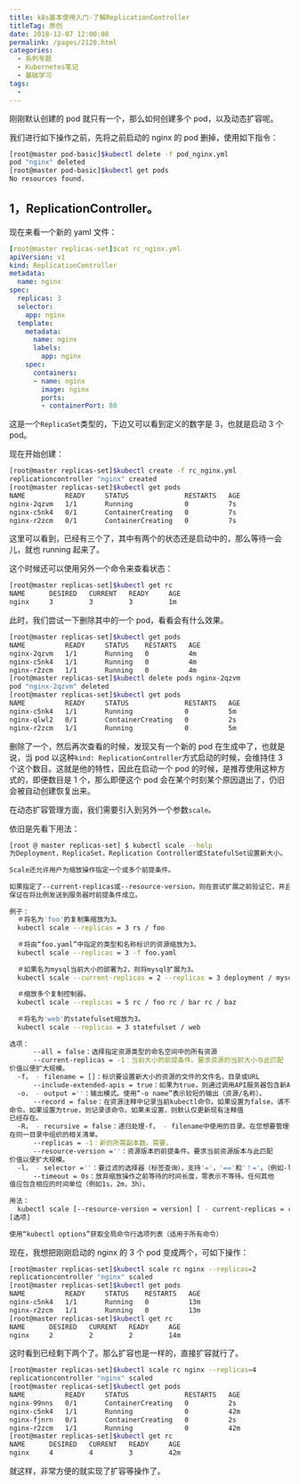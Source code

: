 ```yaml
---
title: k8s基本使用入门-了解ReplicationController
titleTag: 原创
date: 2018-12-07 12:00:08
permalink: /pages/2120.html
categories:
  - 系列专题
  - Kubernetes笔记
  - 基础学习
tags:
  - 
---
```


刚刚默认创建的 pod 就只有一个，那么如何创建多个 pod，以及动态扩容呢。



我们进行如下操作之前，先将之前启动的 nginx 的 pod 删掉，使用如下指令：



```sh
[root@master pod-basic]$kubectl delete -f pod_nginx.yml
pod "nginx" deleted
[root@master pod-basic]$kubectl get pods
No resources found.
```



## 1，ReplicationController。



现在来看一个新的 yaml 文件：



```yaml
[root@master replicas-set]$cat rc_nginx.yml
apiVersion: v1
kind: ReplicationController
metadata:
  name: nginx
spec:
  replicas: 3
  selector:
    app: nginx
  template:
    metadata:
      name: nginx
      labels:
        app: nginx
    spec:
      containers:
      - name: nginx
        image: nginx
        ports:
        - containerPort: 80
```



这是一个`ReplicaSet`类型的，下边又可以看到定义的数字是 3，也就是启动 3 个 pod。



现在开始创建：



```sh
[root@master replicas-set]$kubectl create -f rc_nginx.yml
replicationcontroller "nginx" created
[root@master replicas-set]$kubectl get pods
NAME          READY     STATUS              RESTARTS   AGE
nginx-2qzvm   1/1       Running             0          7s
nginx-c5nk4   0/1       ContainerCreating   0          7s
nginx-r2zcm   0/1       ContainerCreating   0          7s
```



这里可以看到，已经有三个了，其中有两个的状态还是启动中的，那么等待一会儿，就也 running 起来了。



这个时候还可以使用另外一个命令来查看状态：



```sh
[root@master replicas-set]$kubectl get rc
NAME      DESIRED   CURRENT   READY     AGE
nginx     3         3         3         1m
```



此时，我们尝试一下删除其中的一个 pod，看看会有什么效果。



```sh
[root@master replicas-set]$kubectl get pods
NAME          READY     STATUS    RESTARTS   AGE
nginx-2qzvm   1/1       Running   0          4m
nginx-c5nk4   1/1       Running   0          4m
nginx-r2zcm   1/1       Running   0          4m
[root@master replicas-set]$kubectl delete pods nginx-2qzvm
pod "nginx-2qzvm" deleted
[root@master replicas-set]$kubectl get pods
NAME          READY     STATUS              RESTARTS   AGE
nginx-c5nk4   1/1       Running             0          5m
nginx-qlwl2   0/1       ContainerCreating   0          2s
nginx-r2zcm   1/1       Running             0          5m
```



删除了一个，然后再次查看的时候，发现又有一个新的 pod 在生成中了，也就是说，当 pod 以这种`kind: ReplicationController`方式启动的时候，会维持住 3 个这个数目。这就是他的特性，因此在启动一个 pod 的时候，是推荐使用这种方式的，即便数目是 1 个，那么即便这个 pod 会在某个时刻某个原因退出了，仍旧会被自动创建恢复出来。



在动态扩容管理方面，我们需要引入到另外一个参数`scale。`



依旧是先看下用法：



```sh
[root @ master replicas-set] $ kubectl scale --help
为Deployment，ReplicaSet，Replication Controller或StatefulSet设置新大小。
 
Scale还允许用户为缩放操作指定一个或多个前提条件。
 
如果指定了--current-replicas或--resource-version，则在尝试扩展之前验证它，并且它是
保证在将比例发送到服务器时前提条件成立。
 
例子：
  ＃将名为'foo'的复制集缩放为3。
  kubectl scale --replicas = 3 rs / foo
 
  ＃将由“foo.yaml”中指定的类型和名称标识的资源缩放为3。
  kubectl scale --replicas = 3 -f foo.yaml
 
  ＃如果名为mysql当前大小的部署为2，则将mysql扩展为3。
  kubectl scale --current-replicas = 2 --replicas = 3 deployment / mysql
 
  ＃缩放多个复制控制器。
  kubectl scale --replicas = 5 rc / foo rc / bar rc / baz
 
  ＃将名为'web'的statefulset缩放为3。
  kubectl scale --replicas = 3 statefulset / web
 
选项：
      --all = false：选择指定资源类型的命名空间中的所有资源
      --current-replicas = -1：当前大小的前提条件。要求资源的当前大小与此匹配
价值以便扩大规模。
  -f， - filename = []：标识要设置新大小的资源的文件的文件名，目录或URL
      --include-extended-apis = true：如果为true，则通过调用API服务器包含新API的定义。 [默认为true]
  -o， - output =''：输出模式。使用“-o name”表示较短的输出（资源/名称）。
      --record = false：在资源注释中记录当前kubectl命令。如果设置为false，请不要记录
命令。如果设置为true，则记录该命令。如果未设置，则默认仅更新现有注释值
已经存在。
  -R， - recursive = false：递归处理-f， - filename中使用的目录。在您想要管理时很有用
在同一目录中组织的相关清单。
      --replicas = -1：新的所需副本数。需要。
      --resource-version =''：资源版本的前提条件。要求当前资源版本与此匹配
价值以便扩大规模。
  -l， - selector =''：要过滤的选择器（标签查询），支持'='，'=='和'！='。（例如-l key1 = value1，key2 = value2）
      --timeout = 0s：放弃缩放操作之前等待的时间长度，零表示不等待。任何其他
值应包含相应的时间单位（例如1s，2m，3h）。
 
用法：
  kubectl scale [--resource-version = version] [ - current-replicas = count] --replicas = COUNT（-f FILENAME | TYPE NAME）
[选项]
 
使用“kubectl options”获取全局命令行选项列表（适用于所有命令）
```



现在，我想把刚刚启动的 nginx 的 3 个 pod 变成两个，可如下操作：



```sh
[root@master replicas-set]$kubectl scale rc nginx --replicas=2
replicationcontroller "nginx" scaled
[root@master replicas-set]$kubectl get pods
NAME          READY     STATUS    RESTARTS   AGE
nginx-c5nk4   1/1       Running   0          13m
nginx-r2zcm   1/1       Running   0          13m
[root@master replicas-set]$kubectl get rc
NAME      DESIRED   CURRENT   READY     AGE
nginx     2         2         2         14m
```



这时看到已经剩下两个了。那么扩容也是一样的，直接扩容就行了。



```sh
[root@master replicas-set]$kubectl scale rc nginx --replicas=4
replicationcontroller "nginx" scaled
[root@master replicas-set]$kubectl get pods
NAME          READY     STATUS              RESTARTS   AGE
nginx-99nns   0/1       ContainerCreating   0          2s
nginx-c5nk4   1/1       Running             0          42m
nginx-fjnrn   0/1       ContainerCreating   0          2s
nginx-r2zcm   1/1       Running             0          42m
[root@master replicas-set]$kubectl get rc
NAME      DESIRED   CURRENT   READY     AGE
nginx     4         4         3         42m
```



就这样，非常方便的就实现了扩容等操作了。
